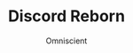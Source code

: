 ---
title: Discord Reborn
author: Omniscient
github: https://github.com/0mniscient/
description_markdown: >-
  A nice sleek transparent theme.
preview: /images/products/discord_reborn/preview.jpg
download: https://github.com/MrRobotjs/Discord-Reborn
demo: https://rawgit.com/0mniscient/Discord-Themes/master/Themes/Discord%20Reborn.theme.css
support: https://discord.gg/D4cAkXX
style: dark
styles:
  - name: Blue
    color: '#007dbd'
    image: /images/products/discord_reborn/preview.jpg
  - name: Dark Blue
    color: '#03679b'
    image: /images/products/discord_reborn/preview.jpg
layout: product
---